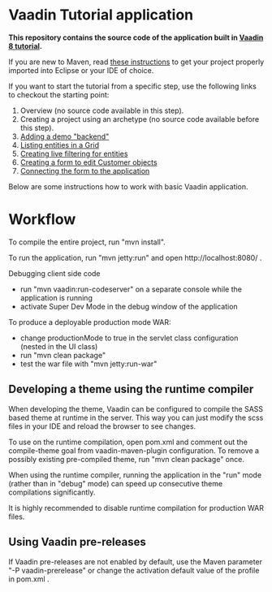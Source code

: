 Vaadin Tutorial application
==============

**This repository contains the source code of the application built in [Vaadin 8 tutorial](https://vaadin.com/docs/v8/framework/tutorial.html).**

If you are new to Maven, read [these instructions](https://vaadin.com/blog/-/blogs/the-maven-essentials-for-the-impatient-developer) to get your project properly imported into Eclipse or your IDE of choice.

If you want to start the tutorial from a specific step, use the following links to checkout the starting point:

 1. Overview (no source code available in this step).
 2. Creating a project using an archetype (no source code available before this step).
 3. [Adding a demo "backend"](https://github.com/vaadin/tutorial/tree/v8-step2)
 4. [Listing entities in a Grid](https://github.com/vaadin/tutorial/tree/v8-step3)
 5. [Creating live filtering for entities](https://github.com/vaadin/tutorial/tree/v8-step4)
 6. [Creating a form to edit Customer objects](https://github.com/vaadin/tutorial/tree/v8-step5)
 7. [Connecting the form to the application](https://github.com/vaadin/tutorial/tree/v8-step6)

Below are some instructions how to work with basic Vaadin application.

Workflow
========

To compile the entire project, run "mvn install".

To run the application, run "mvn jetty:run" and open http://localhost:8080/ .

Debugging client side code
  - run "mvn vaadin:run-codeserver" on a separate console while the application is running
  - activate Super Dev Mode in the debug window of the application

To produce a deployable production mode WAR:
- change productionMode to true in the servlet class configuration (nested in the UI class)
- run "mvn clean package"
- test the war file with "mvn jetty:run-war"

Developing a theme using the runtime compiler
-------------------------

When developing the theme, Vaadin can be configured to compile the SASS based
theme at runtime in the server. This way you can just modify the scss files in
your IDE and reload the browser to see changes.

To use on the runtime compilation, open pom.xml and comment out the compile-theme
goal from vaadin-maven-plugin configuration. To remove a possibly existing
pre-compiled theme, run "mvn clean package" once.

When using the runtime compiler, running the application in the "run" mode
(rather than in "debug" mode) can speed up consecutive theme compilations
significantly.

It is highly recommended to disable runtime compilation for production WAR files.

Using Vaadin pre-releases
-------------------------

If Vaadin pre-releases are not enabled by default, use the Maven parameter
"-P vaadin-prerelease" or change the activation default value of the profile in pom.xml .
